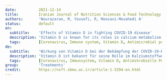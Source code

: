```yaml
---
date:          2021-12-14
title:         Iranian Journal of Nutrition Sciences & Food Technology
authors:       'Nourazaran, M, Yousefi, R, Moosavi-Movahedi A'
status:        default
en:
  subtitle:    'Effects of Vitamin D in fighting COVID-19 disease'
  description: 'Vitamin D is known for its roles in calcium metabolism and bone health. With the spread of COVID-19 epidemic, roles of this vitamin in strengthening host immune system has received more attention. Nearly 900 genes have been identified, whose expression is controlled by vitamin D. Most of these genes are involved in innate and adaptive immune systems. Vitamin D prohibits the penetration of viruses deep into tissues by maintaining intercellular connections. This characteristic of vitamin D prevents rapid spread of the coronavirus in the lungs. Stimulating immune cell differentiation, increasing killing capacity of macrophages and increasing production of antimicrobial peptides such as cathelicidin and β-defensin by vitamin D increase the immune system ability to fight coronavirus. Moreover, vitamin D decreases over secretion of inflammatory cytokines; thus, prohibiting cytokine storm and uncontrolled inflammation in the lungs. Modulating activity of the renin-angiotensin system and preventing over accumulation of angiotensin 2 are other functions of vitamin D in protecting tissues, especially lungs, against the coronavirus.'
  tags:        [Coronavirus, Immune system, Vitamin D, Antimicrobial peptides, Cytokine storm, Renin-angiotensin system]
de:
  subtitle:    'Wirkung von Vitamin D bei der Bekämpfung der COVID-19-Krankheit'
  description: 'Vitamin D ist bekannt für seine Rolle im Kalziumstoffwechsel und in der Knochengesundheit. Mit der Ausbreitung der COVID-19-Epidemie hat die Rolle dieses Vitamins bei der Stärkung des Immunsystems des Wirtes mehr Aufmerksamkeit erhalten. Es wurden fast 900 Gene identifiziert, deren Expression durch Vitamin D gesteuert wird. Die meisten dieser Gene sind am angeborenen und adaptiven Immunsystem beteiligt. Vitamin D verhindert das Eindringen von Viren in die Tiefe des Gewebes, indem es die interzellulären Verbindungen aufrechterhält. Diese Eigenschaft von Vitamin D verhindert eine schnelle Ausbreitung des Coronavirus in der Lunge. Die Stimulierung der Differenzierung von Immunzellen, die Erhöhung der Abtötungskapazität von Makrophagen und die Steigerung der Produktion von antimikrobiellen Peptiden wie Cathelicidin und β-Defensin durch Vitamin D erhöhen die Fähigkeit des Immunsystems, das Coronavirus zu bekämpfen. Darüber hinaus verringert Vitamin D die übermäßige Sekretion von Entzündungszytokinen und verhindert so einen Zytokinsturm und unkontrollierte Entzündungen in der Lunge. Die Modulierung der Aktivität des Renin-Angiotensin-Systems und die Verhinderung einer übermäßigen Anhäufung von Angiotensin 2 sind weitere Funktionen von Vitamin D beim Schutz von Geweben, insbesondere der Lunge, vor dem Coronavirus.' 
  tags:        [Coronavirus, Immunsystem, Vitamin D, Antimikrobielle Peptide, Zytokinsturm, Renin-Angiotensin-System]
group:         'Treatments'
credit:        https://nsft.sbmu.ac.ir/article-1-3294-en.html
---
```


